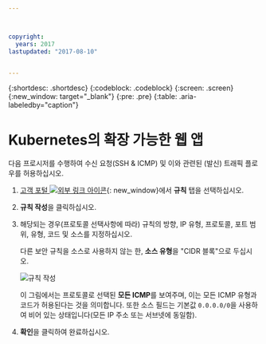 ```yaml
---



copyright:
  years: 2017
lastupdated: "2017-08-10"


---
```


{:shortdesc: .shortdesc}
{:codeblock: .codeblock}
{:screen: .screen}
{:new_window: target="_blank"}
{:pre: .pre}
{:table: .aria-labeledby="caption"}

# Kubernetes의 확장 가능한 웹 앱
다음 프로시저를 수행하여 수신 요청(SSH & ICMP) 및 이와 관련된 (발신) 트래픽 플로우를 허용하십시오.

1. [고객 포털 ![외부 링크 아이콘](../../icons/launch-glyph.svg "외부 링크 아이콘")](https://control.softlayer.com/){: new_window}에서 **규칙** 탭을 선택하십시오.
2.	**규칙 작성**을 클릭하십시오.
3.	해당되는 경우(프로토콜 선택사항에 따라) 규칙의 방향, IP 유형, 프로토콜, 포트 범위, 유형, 코드 및 소스를 지정하십시오. 

	다른 보안 규칙을 소스로 사용하지 않는 한, **소스 유형**을 "CIDR 블록"으로 두십시오.
	
	![규칙 작성](rule_sg.jpg)
	
	이 그림에서는 프로토콜로 선택된 **모든 ICMP**를 보여주며, 이는 모든 ICMP 유형과 코드가 허용된다는 것을 의미합니다. 또한 소스 필드는 기본값 `0.0.0.0/0`을 사용하여 비어 있는 상태입니다(모든 IP 주소 또는 서브넷에 동일함).

4.	**확인**을 클릭하여 완료하십시오.
